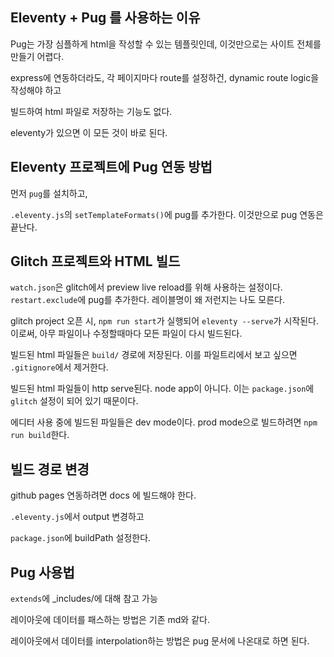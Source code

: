 ## Eleventy + Pug 를 사용하는 이유

Pug는 가장 심플하게 html을 작성할 수 있는 템플릿인데, 이것만으로는 사이트 전체를 만들기 어렵다.

express에 연동하더라도, 각 페이지마다 route를 설정하건, dynamic route logic을 작성해야 하고

빌드하여 html 파일로 저장하는 기능도 없다. 

eleventy가 있으면 이 모든 것이 바로 된다. 

## Eleventy 프로젝트에 Pug 연동 방법

먼저 `pug`를 설치하고,

`.eleventy.js`의 `setTemplateFormats()`에 pug를 추가한다. 이것만으로 pug 연동은 끝난다.


## Glitch 프로젝트와 HTML 빌드

`watch.json`은 glitch에서 preview live reload를 위해 사용하는 설정이다. `restart.exclude`에 pug를 추가한다. 레이블명이 왜 저런지는 나도 모른다.

glitch project 오픈 시, `npm run start`가 실행되어 `eleventy --serve`가 시작된다. 이로써, 아무 파일이나 수정할때마다 모든 파일이 다시 빌드된다.

빌드된 html 파일들은 `build/` 경로에 저장된다. 이를 파일트리에서 보고 싶으면 `.gitignore`에서 제거한다.

빌드된 html 파일들이 http serve된다. node app이 아니다. 이는 `package.json`에 `glitch` 설정이 되어 있기 때문이다.

에디터 사용 중에 빌드된 파일들은 dev mode이다. prod mode으로 빌드하려면 `npm run build`한다.


## 빌드 경로 변경

github pages 연동하려면 docs 에 빌드해야 한다. 

`.eleventy.js`에서 output 변경하고

`package.json`에 buildPath 설정한다.


## Pug 사용법

`extends`에 _includes/에 대해 참고 가능

레이아웃에 데이터를 패스하는 방법은 기존 md와 같다.

레이아웃에서 데이터를 interpolation하는 방법은 pug 문서에 나온대로 하면 된다.

